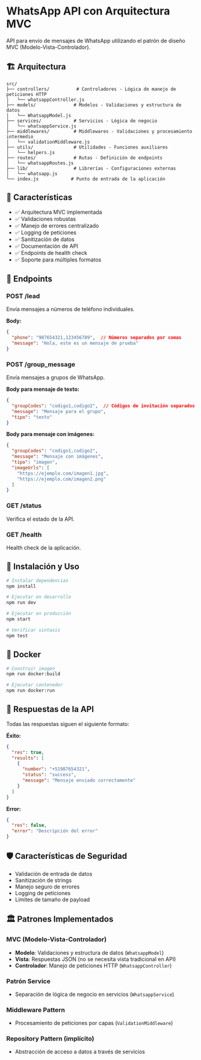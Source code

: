 # WhatsApp API con Arquitectura MVC

API para envío de mensajes de WhatsApp utilizando el patrón de diseño MVC (Modelo-Vista-Controlador).

## 🏗️ Arquitectura

```
src/
├── controllers/          # Controladores - Lógica de manejo de peticiones HTTP
│   └── whatsappController.js
├── models/              # Modelos - Validaciones y estructura de datos
│   └── WhatsappModel.js
├── services/            # Servicios - Lógica de negocio
│   └── whatsappService.js
├── middlewares/         # Middlewares - Validaciones y procesamiento intermedio
│   └── validationMiddleware.js
├── utils/               # Utilidades - Funciones auxiliares
│   └── helpers.js
├── routes/              # Rutas - Definición de endpoints
│   └── whatsappRoutes.js
├── lib/                 # Librerías - Configuraciones externas
│   └── whatsapp.js
└── index.js            # Punto de entrada de la aplicación
```

## 🚀 Características

- ✅ Arquitectura MVC implementada
- ✅ Validaciones robustas
- ✅ Manejo de errores centralizado
- ✅ Logging de peticiones
- ✅ Sanitización de datos
- ✅ Documentación de API
- ✅ Endpoints de health check
- ✅ Soporte para múltiples formatos

## 📡 Endpoints

### POST /lead
Envía mensajes a números de teléfono individuales.

**Body:**
```json
{
  "phone": "987654321,123456789",  // Números separados por comas
  "message": "Hola, este es un mensaje de prueba"
}
```

### POST /group_message
Envía mensajes a grupos de WhatsApp.

**Body para mensaje de texto:**
```json
{
  "groupCodes": "codigo1,codigo2",  // Códigos de invitación separados por comas
  "message": "Mensaje para el grupo",
  "tipo": "texto"
}
```

**Body para mensaje con imágenes:**
```json
{
  "groupCodes": "codigo1,codigo2",
  "message": "Mensaje con imágenes",
  "tipo": "imagen",
  "imageUrls": [
    "https://ejemplo.com/imagen1.jpg",
    "https://ejemplo.com/imagen2.png"
  ]
}
```

### GET /status
Verifica el estado de la API.

### GET /health
Health check de la aplicación.

## 🔧 Instalación y Uso

```bash
# Instalar dependencias
npm install

# Ejecutar en desarrollo
npm run dev

# Ejecutar en producción
npm start

# Verificar sintaxis
npm test
```

## 🐳 Docker

```bash
# Construir imagen
npm run docker:build

# Ejecutar contenedor
npm run docker:run
```

## 📝 Respuestas de la API

Todas las respuestas siguen el siguiente formato:

**Éxito:**
```json
{
  "res": true,
  "results": [
    {
      "number": "+51987654321",
      "status": "success",
      "message": "Mensaje enviado correctamente"
    }
  ]
}
```

**Error:**
```json
{
  "res": false,
  "error": "Descripción del error"
}
```

## 🛡️ Características de Seguridad

- Validación de entrada de datos
- Sanitización de strings
- Manejo seguro de errores
- Logging de peticiones
- Límites de tamaño de payload

## 🏛️ Patrones Implementados

### MVC (Modelo-Vista-Controlador)
- **Modelo**: Validaciones y estructura de datos (`WhatsappModel`)
- **Vista**: Respuestas JSON (no se necesita vista tradicional en API)
- **Controlador**: Manejo de peticiones HTTP (`WhatsappController`)

### Patrón Service
- Separación de lógica de negocio en servicios (`WhatsappService`)

### Middleware Pattern
- Procesamiento de peticiones por capas (`ValidationMiddleware`)

### Repository Pattern (implícito)
- Abstracción de acceso a datos a través de servicios

